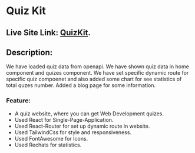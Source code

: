 # Quiz Kit

## Live Site Link:  [QuizKit](https://quizkit.netlify.app/).

## Description:

We have loaded quiz data from openapi. We have shown quiz data in home component and quizes component. We have set specific dynamic route for specific quiz compoenet and also added some chart for see statistics of total quzes number. Added a blog page for some information.

### Feature:

- A quiz website, where you can get Web Development quizes.
- Used React for Single-Page-Application.
- Used React-Router for set up dynamic route in website.
- Used TailwindCss for style and responsiveness.
- Used FontAwesome for Icons.
- Used Rechats for statistics.


